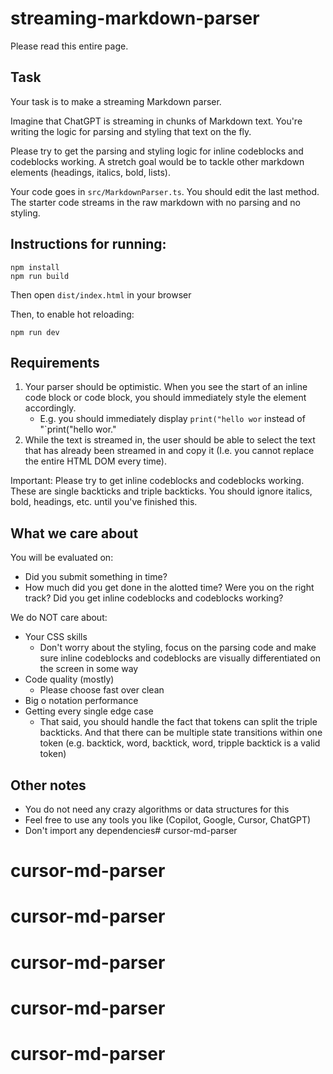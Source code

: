 # streaming-markdown-parser

Please read this entire page.

## Task
Your task is to make a streaming Markdown parser. 

Imagine that ChatGPT is streaming in chunks of Markdown text. You're writing the logic for parsing and styling that text on the fly.

Please try to get the parsing and styling logic for inline codeblocks and codeblocks working. A stretch goal would be to tackle other markdown elements (headings, italics, bold, lists).

Your code goes in `src/MarkdownParser.ts`. You should edit the last method. The starter code streams in the raw markdown with no parsing and no styling.

## Instructions for running:

```
npm install
npm run build
```

Then open `dist/index.html` in your browser

Then, to enable hot reloading:
```
npm run dev
```

## Requirements
1. Your parser should be optimistic. When you see the start of an inline code block or code block, you should immediately style the element accordingly.
    - E.g. you should immediately display  `print("hello wor` instead of "\`print("hello wor."
2. While the text is streamed in, the user should be able to select the text that has already been streamed in and copy it (I.e. you cannot replace the entire HTML DOM every time).

Important: Please try to get inline codeblocks and codeblocks working. These are single backticks and triple backticks. You should ignore italics, bold, headings, etc. until you've finished this.

## What we care about

You will be evaluated on:
  * Did you submit something in time?
  * How much did you get done in the alotted time? Were you on the right track? Did you get inline codeblocks and codeblocks working? 

We do NOT care about:
  * Your CSS skills
    * Don't worry about the styling, focus on the parsing code and make sure inline codeblocks and codeblocks are visually differentiated on the screen in some way
  * Code quality (mostly)
    * Please choose fast over clean 
  * Big o notation performance 
  * Getting every single edge case 
    * That said, you should handle the fact that tokens can split the triple backticks. And that there can be multiple state transitions within one token (e.g. backtick, word, backtick, word, tripple backtick is a valid token)

## Other notes
* You do not need any crazy algorithms or data structures for this
* Feel free to use any tools you like (Copilot, Google, Cursor, ChatGPT)
* Don't import any dependencies# cursor-md-parser
# cursor-md-parser
# cursor-md-parser
# cursor-md-parser
# cursor-md-parser
# cursor-md-parser
